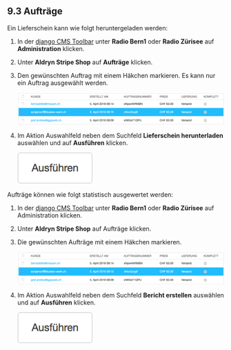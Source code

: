 
<a name="9-3-auftraege">9.3 Aufträge</a>
---------
Ein Lieferschein kann wie folgt heruntergeladen werden:

  1. In der [django CMS Toolbar](../grundlagen.md#1-1-django-cms-toolbar) unter **Radio Bern1** oder **Radio Zürisee** auf **Administration** klicken.
  2. Unter **Aldryn Stripe Shop** auf **Aufträge** klicken.
  3. Den gewünschten Auftrag mit einem Häkchen markieren. Es kann nur ein Auftrag ausgewählt werden.
      
      ![AuftrÑge markieren](../../screenshots/Bildschirmfoto_Auftraege_markieren.png)

  4. Im Aktion Auswahlfeld neben dem Suchfeld **Lieferschein herunterladen** auswählen und auf **Ausführen** klicken.     
    
      ![AusfÅhren](../../screenshots/Bildschirmfoto_Ausfuehren.png)

Aufträge können wie folgt statistisch ausgewertet werden:

  1. In der [django CMS Toolbar](../grundlagen.md#1-1-django-cms-toolbar) unter **Radio Bern1** oder **Radio Zürisee** auf Administration klicken.
  2. Unter **Aldryn Stripe Shop** auf Aufträge klicken.
  3. Die gewünschten Aufträge mit einem Häkchen markieren.
      
      ![AuftrÑge markieren](../../screenshots/Bildschirmfoto_Auftraege_markieren.png)

  4. Im Aktion Auswahlfeld neben dem Suchfeld **Bericht erstellen** auswählen und auf **Ausführen** klicken.
    
      ![AusfÅhren](../../screenshots/Bildschirmfoto_Ausfuehren.png)
